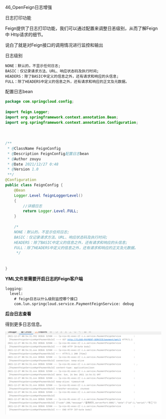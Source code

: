 46_OpenFeign日志增强

日志打印功能

Feign提供了日志打印功能，我们可以通过配置来调整日恙级别，从而了解Feign 中 Http请求的细节。

说白了就是对Feign接口的调用情况进行监控和输出

日志级别

    NONE：默认的，不显示任何日志;
    BASIC：仅记录请求方法、URL、响应状态码及执行时间;
    HEADERS：除了BASIC中定义的信息之外，还有请求和响应的头信息;
    FULL：除了HEADERS中定义的信息之外，还有请求和响应的正文及元数据。

配置日志bean

```java
package com.springcloud.config;

import feign.Logger;
import org.springframework.context.annotation.Bean;
import org.springframework.context.annotation.Configuration;



/**
 * @ClassName FeignConfig
 * @Description FeignConfig配置日志bean
 * @Author zouyu
 * @Date 2021/12/27 0:48
 * @Version 1.0
 **/
@Configuration
public class FeignConfig {
    @Bean
    Logger.Level feignLoggerLevel()
    {
        //详细日志
        return Logger.Level.FULL;
    }

    /*
    NONE：默认的，不显示任何日志;
    BASIC：仅记录请求方法、URL、响应状态码及执行时间;
    HEADERS：除了BASIC中定义的信息之外，还有请求和响应的头信息;
    FULL：除了HEADERS中定义的信息之外，还有请求和响应的正文及元数据。
     */


}

```

**YML文件里需要开启日志的Feign客户端**

```
logging:
  level:
    # feign日志以什么级别监控哪个接口
    com.lun.springcloud.service.PaymentFeignService: debug
```

**后台日志查看**

得到更多日志信息。



![image-20211227005448185](./images/20211227005448.png)